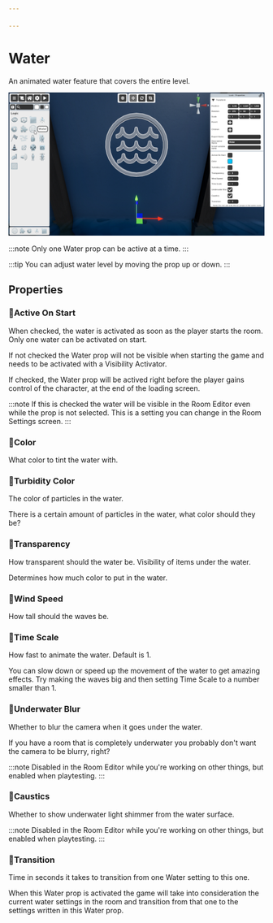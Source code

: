 ```yaml
---

---
```


# Water
An animated water feature that covers the entire level.

![Water Selector](./img/Water-Selector.png)

:::note
Only one Water prop can be active at a time.
:::

:::tip
You can adjust water level by moving the prop up or down.
:::

## Properties
### :small_orange_diamond:Active On Start

<div className="highlight-div">
	When checked, the water is activated as soon as the player starts the room. Only one water can be activated on start.
</div>

If not checked the Water prop will not be visible when starting the game and needs to be activated with a Visibility Activator.

If checked, the Water prop will be actived right before the player gains control of the character, at the end of the loading screen.

:::note
If this is checked the water will be visible in the Room Editor even while the prop is not selected. This is a setting you can change in the Room Settings screen.
:::

### :small_orange_diamond:Color

<div className="highlight-div">
	What color to tint the water with.
</div>

### :small_orange_diamond:Turbidity Color

<div className="highlight-div">
	The color of particles in the water.
</div>

There is a certain amount of particles in the water, what color should they be?

### :small_orange_diamond:Transparency

<div className="highlight-div">
	How transparent should the water be. Visibility of items under the water.
</div>

Determines how much color to put in the water.

### :small_orange_diamond:Wind Speed

<div className="highlight-div">
	How tall should the waves be.
</div>

### :small_orange_diamond:Time Scale

<div className="highlight-div">
	How fast to animate the water. Default is 1.
</div>

You can slow down or speed up the movement of the water to get amazing effects. Try making the waves big and then setting Time Scale to a number smaller than 1.

### :small_orange_diamond:Underwater Blur

<div className="highlight-div">
	Whether to blur the camera when it goes under the water.
</div>

If you have a room that is completely underwater you probably don't want the camera to be blurry, right?

:::note
Disabled in the Room Editor while you're working on other things, but enabled when playtesting.
:::

### :small_orange_diamond:Caustics

<div className="highlight-div">
	Whether to show underwater light shimmer from the water surface.
</div>

:::note
Disabled in the Room Editor while you're working on other things, but enabled when playtesting.
:::

### :small_orange_diamond:Transition

<div className="highlight-div">
	Time in seconds it takes to transition from one Water setting to this one.
</div>

When this Water prop is activated the game will take into consideration the current water settings in the room and transition from that one to the settings written in this Water prop.
